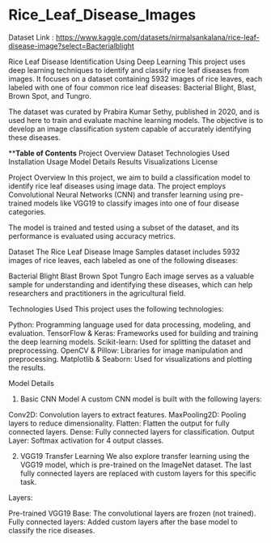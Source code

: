 # Rice_Leaf_Disease_Images

Dataset Link : https://www.kaggle.com/datasets/nirmalsankalana/rice-leaf-disease-image?select=Bacterialblight

Rice Leaf Disease Identification Using Deep Learning
This project uses deep learning techniques to identify and classify rice leaf diseases from images. It focuses on a dataset containing 5932 images of rice leaves, each labeled with one of four common rice leaf diseases: Bacterial Blight, Blast, Brown Spot, and Tungro.

The dataset was curated by Prabira Kumar Sethy, published in 2020, and is used here to train and evaluate machine learning models. The objective is to develop an image classification system capable of accurately identifying these diseases.

****Table of Contents**
Project Overview
Dataset
Technologies Used
Installation
Usage
Model Details
Results
Visualizations
License

Project Overview
In this project, we aim to build a classification model to identify rice leaf diseases using image data. The project employs Convolutional Neural Networks (CNN) and transfer learning using pre-trained models like VGG19 to classify images into one of four disease categories.

The model is trained and tested using a subset of the dataset, and its performance is evaluated using accuracy metrics.

Dataset
The Rice Leaf Disease Image Samples dataset includes 5932 images of rice leaves, each labeled as one of the following diseases:

Bacterial Blight
Blast
Brown Spot
Tungro
Each image serves as a valuable sample for understanding and identifying these diseases, which can help researchers and practitioners in the agricultural field.

Technologies Used
This project uses the following technologies:

Python: Programming language used for data processing, modeling, and evaluation.
TensorFlow & Keras: Frameworks used for building and training the deep learning models.
Scikit-learn: Used for splitting the dataset and preprocessing.
OpenCV & Pillow: Libraries for image manipulation and preprocessing.
Matplotlib & Seaborn: Used for visualizations and plotting the results.

Model Details
1. Basic CNN Model
A custom CNN model is built with the following layers:

Conv2D: Convolution layers to extract features.
MaxPooling2D: Pooling layers to reduce dimensionality.
Flatten: Flatten the output for fully connected layers.
Dense: Fully connected layers for classification.
Output Layer: Softmax activation for 4 output classes.

2. VGG19 Transfer Learning
We also explore transfer learning using the VGG19 model, which is pre-trained on the ImageNet dataset. The last fully connected layers are replaced with custom layers for this specific task.

Layers:

Pre-trained VGG19 Base: The convolutional layers are frozen (not trained).
Fully connected layers: Added custom layers after the base model to classify the rice diseases.
